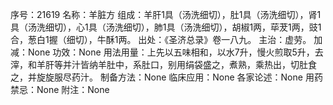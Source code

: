 序号：21619
名称：羊脏方
组成：羊肝1具（汤洗细切），肚1具（汤洗细切），肾1具（汤洗细切），心1具（汤洗细切），肺1具（汤洗细切），胡椒1两，荜茇1两，豉1合，葱白1握（细切），牛酥1两。
出处：《圣济总录》卷一八九。
主治：虚劳。
加减：None
功效：None
用法用量：上先以五味相和，以水7升，慢火煎取5升，去滓，和羊肝等并汁皆纳羊肚中，系肚口，别用绢袋盛之，煮熟，乘热出，切肚食之，并旋旋服尽药汁。
制备方法：None
临床应用：None
各家论述：None
用药禁忌：None
附注：None

